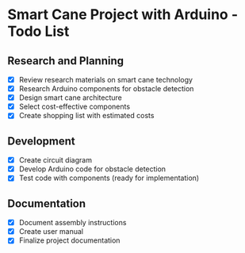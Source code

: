 # Smart Cane Project with Arduino - Todo List

## Research and Planning
- [x] Review research materials on smart cane technology
- [x] Research Arduino components for obstacle detection
- [x] Design smart cane architecture
- [x] Select cost-effective components
- [x] Create shopping list with estimated costs

## Development
- [x] Create circuit diagram
- [x] Develop Arduino code for obstacle detection
- [x] Test code with components (ready for implementation)

## Documentation
- [x] Document assembly instructions
- [x] Create user manual
- [x] Finalize project documentation
